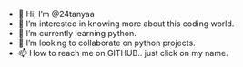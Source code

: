 - 👋 Hi, I’m @24tanyaa
- 👀 I’m interested in knowing more about this coding world.
- 🌱 I’m currently learning python.
- 💞️ I’m looking to collaborate on python projects.
- 📫 How to reach me on GITHUB.. just click on my name.

<!---
24tanyaa/24tanyaa is a ✨ special ✨ repository because its `README.md` (this file) appears on your GitHub profile.
You can click the Preview link to take a look at your changes.
--->
